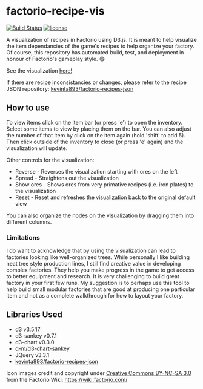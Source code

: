 # factorio-recipe-vis
[![Build Status](https://travis-ci.org/kevinta893/factorio-recipe-vis.svg?branch=master)](https://travis-ci.org/kevinta893/factorio-recipe-vis.svg?branch=master)
[![license](https://img.shields.io/badge/license-MIT-green.svg)]()

A visualization of recipes in Factorio using D3.js. It is meant to help visualize the item dependancies of the game's recipes to help organize your factory. Of course, this repository has automated build, test, and deployment in honour of Factorio's gameplay style. 😄

See the visualization [here!](https://kevinta893.github.io/factorio-recipe-vis)

If there are recipe inconsistancies or changes, please refer to the recipe JSON repository: [kevinta893/factorio-recipes-json](https://github.com/kevinta893/factorio-recipes-json)


## How to use
To view items click on the item bar (or press 'e') to open the inventory. Select some items to view by placing them on the bar. You can also adjust the number of that item by click on the item again (hold 'shift' to add 5). Then click outside of the inventory to close (or press 'e' again) and the visualization will update.

Other controls for the visualization:
* Reverse - Reverses the visualization starting with ores on the left
* Spread - Straightens out the visualization
* Show ores - Shows ores from very primative recipes (i.e. iron plates) to the visualization
* Reset - Reset and refreshes the visualization back to the original default view

You can also organize the nodes on the visualization by dragging them into different columns.

### Limitations
I do want to acknowledge that by using the visualization can lead to factories looking like well-organized trees. While personally I like building neat tree style production lines, I still find creative value in developing complex factories. They help you make progress in the game to get access to better equipment and research. It is very challenging to build great factory in your first few runs. My suggestion is to perhaps use this tool to help build small modular factories that are good at producing one particular item and not as a complete walkthrough for how to layout your factory.

## Libraries Used

* d3 v3.5.17
* d3-sankey v0.7.1
* d3-chart v0.3.0
* [q-m/d3-chart-sankey](https://creativecommons.org/licenses/by-nc-sa/3.0/)
* JQuery v3.3.1
* [kevinta893/factorio-recipes-json](https://github.com/kevinta893/factorio-recipes-json)


Icon images credit and copyright under [Creative Commons BY-NC-SA 3.0](https://creativecommons.org/licenses/by-nc-sa/3.0/) from the Factorio Wiki: https://wiki.factorio.com/
